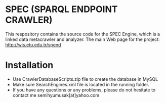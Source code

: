 # SPEC (SPARQL ENDPOINT CRAWLER)
This respository contains the source code for the SPEC Engine, which is a linked data metacrawler and analyzer.
The main Web page for the project: http://wis.etu.edu.tr/spend
# Installation
- Use CrawlerDatabaseScripts.zip file to create the database in MySQL
- Make sure SearchEngines.xml file is located in the running folder.
- If you have any questions or any problems, please do not hesitate to contact me semihyumusak[at]yahoo.com